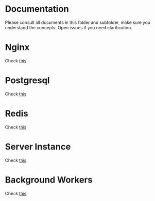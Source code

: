 # Documentation
Please consult all documents in this folder and subfolder, make sure you understand the concepts.
Open issues if you need clarification.

# Nginx
Check [this](nginx/nginx.md)

# Postgresql
Check [this](pg/README.md)

# Redis
Check [this](redis/README.md)

# Server Instance
Check [this](instance/README.md)

# Background Workers
Check [this](worker/README.md)



